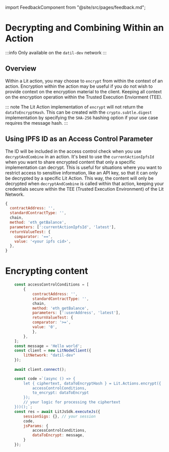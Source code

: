 import FeedbackComponent from "@site/src/pages/feedback.md";

# Decrypting and Combining Within an Action

:::info
    Only available on the `datil-dev` network
:::

## Overview

Within a Lit action, you may choose to `encrypt` from within the context of an action. Encryption within the action may be useful if you do not wish to provide context on the encryption material to the client. Keeping all context on the encryption operation within the Trusted Execution Enviorment (TEE).

::: note
The Lit Action implementation of `encrypt` will not return the `dataToEncryptHash`. This can be created with the `crypto.subtle.digest` implementation by specifying the `SHA-256` hashing option if your use case requires the message hash.
:::

## Using IPFS ID as an Access Control Parameter

The ID will be included in the access control check when you use `decryptAndCombine` in an action. It's best to use the `currentActionIpfsId` when you want to share encrypted content that only a specific implementation can decrypt. This is useful for situations where you want to restrict access to sensitive information, like an API key, so that it can only be decrypted by a specific Lit Action. This way, the content will only be decrypted when `decryptAndCombine` is called within that action, keeping your credentials secure within the TEE (Trusted Execution Environment) of the Lit Network.


```js
{
  contractAddress: '',
  standardContractType: '',
  chain,
  method: 'eth_getBalance',
  parameters: [':currentActionIpfsId', 'latest'],
  returnValueTest: {
    comparator: '==',
    value: '<your ipfs cid>',
  },
}
```


# Encrypting content

```js
    const accessControlConditions = [
        {
            contractAddress: '',
            standardContractType: '',
            chain,
            method: 'eth_getBalance',
            parameters: [':userAddress', 'latest'],
            returnValueTest: {
            comparator: '>=',
            value: '0',
            },
        },
    ];
    const message = 'Hello world';
    const client = new LitNodeClient({
        litNetwork: "datil-dev"
    });
    
    await client.connect();

    const code =`(async () => {
        let { ciphertext, dataToEncryptHash } = Lit.Actions.encrypt({
            accessControlConditions,
            to_encrypt: dataToEncrypt
        });
        // your logic for processing the ciphertext
    }))();`;
    const res = await LitJsSdk.executeJs({
        sessionSigs: {}, // your session
        code,
        jsParams: {
            accessControlConditions,
            dataToEncrypt: message,
        }
    });
```
